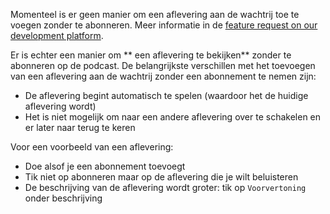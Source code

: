Momenteel is er geen manier om een aflevering aan de wachtrij toe te voegen
zonder te abonneren. Meer informatie in de [feature request on our
development platform](https://github.com/AntennaPod/AntennaPod/issues/4710).

Er is echter een manier om ** een aflevering te bekijken** zonder te abonneren
op de podcast. De belangrijkste verschillen met het toevoegen van een aflevering
aan de wachtrij zonder een abonnement te nemen zijn:

- De aflevering begint automatisch te spelen (waardoor het de huidige aflevering
wordt)
- Het is niet mogelijk om naar een andere aflevering over te schakelen en er
later naar terug te keren

Voor een voorbeeld van een aflevering:

- Doe alsof je een abonnement toevoegt
- Tik niet op abonneren maar op de aflevering die je wilt beluisteren
- De beschrijving van de aflevering wordt groter: tik op `Voorvertoning` onder
beschrijving
